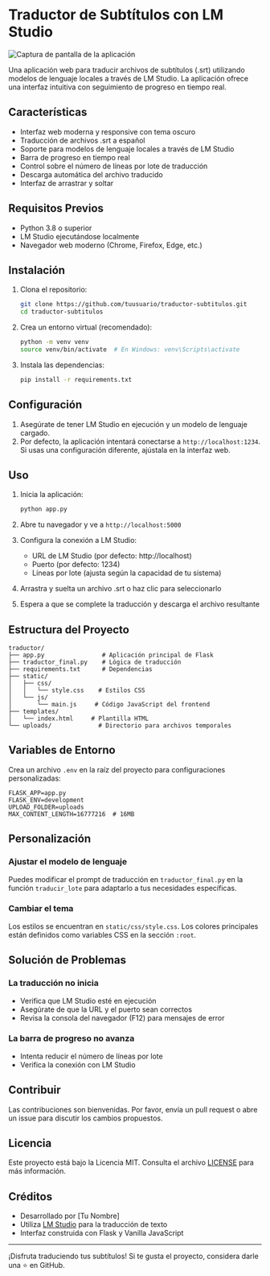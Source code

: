 # Traductor de Subtítulos con LM Studio

![Captura de pantalla de la aplicación](screenshot.png)

Una aplicación web para traducir archivos de subtítulos (.srt) utilizando modelos de lenguaje locales a través de LM Studio. La aplicación ofrece una interfaz intuitiva con seguimiento de progreso en tiempo real.

## Características

- Interfaz web moderna y responsive con tema oscuro
- Traducción de archivos .srt a español
- Soporte para modelos de lenguaje locales a través de LM Studio
- Barra de progreso en tiempo real
- Control sobre el número de líneas por lote de traducción
- Descarga automática del archivo traducido
- Interfaz de arrastrar y soltar

## Requisitos Previos

- Python 3.8 o superior
- LM Studio ejecutándose localmente
- Navegador web moderno (Chrome, Firefox, Edge, etc.)

## Instalación

1. Clona el repositorio:
   ```bash
   git clone https://github.com/tuusuario/traductor-subtitulos.git
   cd traductor-subtitulos
   ```

2. Crea un entorno virtual (recomendado):
   ```bash
   python -m venv venv
   source venv/bin/activate  # En Windows: venv\Scripts\activate
   ```

3. Instala las dependencias:
   ```bash
   pip install -r requirements.txt
   ```

## Configuración

1. Asegúrate de tener LM Studio en ejecución y un modelo de lenguaje cargado.
2. Por defecto, la aplicación intentará conectarse a `http://localhost:1234`. Si usas una configuración diferente, ajústala en la interfaz web.

## Uso

1. Inicia la aplicación:
   ```bash
   python app.py
   ```

2. Abre tu navegador y ve a `http://localhost:5000`

3. Configura la conexión a LM Studio:
   - URL de LM Studio (por defecto: http://localhost)
   - Puerto (por defecto: 1234)
   - Líneas por lote (ajusta según la capacidad de tu sistema)

4. Arrastra y suelta un archivo .srt o haz clic para seleccionarlo

5. Espera a que se complete la traducción y descarga el archivo resultante

## Estructura del Proyecto

```
traductor/
├── app.py                # Aplicación principal de Flask
├── traductor_final.py    # Lógica de traducción
├── requirements.txt      # Dependencias
├── static/
│   ├── css/
│   │   └── style.css    # Estilos CSS
│   └── js/
│       └── main.js     # Código JavaScript del frontend
├── templates/
│   └── index.html     # Plantilla HTML
└── uploads/             # Directorio para archivos temporales
```

## Variables de Entorno

Crea un archivo `.env` en la raíz del proyecto para configuraciones personalizadas:

```
FLASK_APP=app.py
FLASK_ENV=development
UPLOAD_FOLDER=uploads
MAX_CONTENT_LENGTH=16777216  # 16MB
```

## Personalización

### Ajustar el modelo de lenguaje

Puedes modificar el prompt de traducción en `traductor_final.py` en la función `traducir_lote` para adaptarlo a tus necesidades específicas.

### Cambiar el tema

Los estilos se encuentran en `static/css/style.css`. Los colores principales están definidos como variables CSS en la sección `:root`.

## Solución de Problemas

### La traducción no inicia
- Verifica que LM Studio esté en ejecución
- Asegúrate de que la URL y el puerto sean correctos
- Revisa la consola del navegador (F12) para mensajes de error

### La barra de progreso no avanza
- Intenta reducir el número de líneas por lote
- Verifica la conexión con LM Studio

## Contribuir

Las contribuciones son bienvenidas. Por favor, envía un pull request o abre un issue para discutir los cambios propuestos.

## Licencia

Este proyecto está bajo la Licencia MIT. Consulta el archivo [LICENSE](LICENSE) para más información.

## Créditos

- Desarrollado por [Tu Nombre]
- Utiliza [LM Studio](https://lmstudio.ai/) para la traducción de texto
- Interfaz construida con Flask y Vanilla JavaScript

---

¡Disfruta traduciendo tus subtítulos! Si te gusta el proyecto, considera darle una ⭐ en GitHub.
